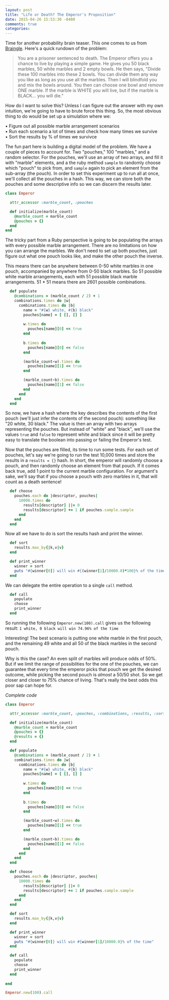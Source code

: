 ```yaml
---
layout: post
title: "Life or Death? The Emperor's Proposition"
date: 2015-04-26 15:53:30 -0400
comments: true
categories: 
---
```

Time for another probability brain teaser. This one comes to us from [Braingle](http://www.braingle.com/brainteasers/15446/life-or-death-the-emperors-proposition.html). Here's a quick rundown of the problem:

>You are a prisoner sentenced to death. The Emperor offers you a chance to live by playing a simple game. He gives you 50 black marbles, 50 white marbles and 2 empty bowls. He then says, "Divide these 100 marbles into these 2 bowls. You can divide them any way you like as long as you use all the marbles. Then I will blindfold you and mix the bowls around. You then can choose one bowl and remove ONE marble. If the marble is WHITE you will live, but if the marble is BLACK... you will die."

How do I want to solve this? Unless I can figure out the answer with my own intuition, we're going to have to brute force this thing. So, the most obvious thing to do would be set up a simulation where we:

• Figure out all possible marble arrangement scenarios<br>
• Run each scenario a lot of times and check how many times we survive<br>
• Sort the results by % of times we survivce

The fun part here is building a digital model of the problem. We have a couple of pieces to account for. Two "pouches," 100 "marbles," and a random selector. For the pouches, we'll use an array of two arrays, and fill it with "marble" elements, and a the ruby method `sample` to randomly choose which "pouch" to pick from, and `sample` again to pick an element from the sub-array (the pouch). In order to set this experiment up to run all at once, we'll collect all the pouches in a hash. This way, we can store both the pouches and some descriptive info so we can discern the results later.

```ruby
class Emperor

  attr_accessor :marble_count, :pouches

  def initialize(marble_count)
    @marble_count = marble_count
    @pouches = {}
  end
end
```

The tricky part from a Ruby perspective is going to be populating the arrays with every possible marble arrangement. There are no limitations on how you can arrange the marbles. We don't need to set up both pouches, just figure out what one pouch looks like, and make the other pouch the inverse. 

This means there can be anywhere between 0-50 white marbles in one pouch, accompanied by anywhere from 0-50 black marbles. So 51 possible white marble arrangements, each with 51 possible black marble arrangements. 51 * 51 means there are 2601 possible combinations.

```ruby
  def populate 
    @combinations = (marble_count / 2) + 1
    combinations.times do |w|
      combinations.times do |b|
        name = "#{w} white, #{b} black"
        pouches[name] = [ [], [] ]
        
        w.times do 
          pouches[name][0] << true 
        end
        
        b.times do 
          pouches[name][0] << false  
        end

        (marble_count-w).times do 
          pouches[name][1] << true 
        end

        (marble_count-b).times do 
          pouches[name][1] << false  
        end
      end
    end
  end
```
So now, we have a hash where the key describes the contents of the first pouch (we'll just infer the contents of the second pouch): something like "20 white, 30 black." The value is then an array with two arrays representing the pouches. But instead of "white" and "black", we'll use the values `true` and `false` to represent white and black since it will be pretty easy to translate the boolean into passing or failing the Emperor's test.

Now that the pouches are filled, its time to run some tests. For each set of pouches, let's say we're going to run the test 10,000 times and store the results in a `results = {}` hash. In short, the emperor will randomly choose a pouch, and then randomly choose an element from that pouch. If it comes back true, add 1 point to the current marble configuration. For argument's sake, we'll say that if you choose a pouch with zero marbles in it, that will count as a death sentence!

```ruby
  def choose
    pouches.each do |descriptor, pouches| 
      10000.times do 
        results[descriptor] ||= 0
        results[descriptor] += 1 if pouches.sample.sample
      end
    end
  end
```
Now all we have to do is sort the results hash and print the winner. 

```ruby
  def sort
    results.max_by{|k,v|v}
  end

  def print_winner
    winner = sort
    puts "#{winner[0]} will win #{(winner[1]/10000.0)*100}% of the time"
  end
```

We can delegate the entire operation to a single `call` method.
```ruby
  def call
    populate
    choose
    print_winner   
  end 
```
So running the following `Emperor.new(100).call` gives us the following result:
`1 white, 0 black will win 74.96% of the time`

Interesting! The best scenario is putting one white marble in the first pouch, and the remaining 49 white and all 50 of the black marbles in the second pouch. 

Why is this the case? An even split of marbles will produce odds of 50%. But if we limit the range of possiblities for the one of the pouches, we can guarantee that every time the emperor picks that pouch we get the desired outcome, while picking the second pouch is <i>almost</i> a 50/50 shot. So we get closer and closer to 75% chance of living. That's really the best odds this poor sap can hope for.

<i>Complete code</i>
```ruby
class Emperor

  attr_accessor :marble_count, :pouches, :combinations, :results, :sorted_results

  def initialize(marble_count)
    @marble_count = marble_count
    @pouches = {}
    @results = {}
  end

  def populate 
    @combinations = (marble_count / 2) + 1
    combinations.times do |w|
      combinations.times do |b|
        name = "#{w} white, #{b} black"
        pouches[name] = [ [], [] ]
        
        w.times do 
          pouches[name][0] << true 
        end
        
        b.times do 
          pouches[name][0] << false  
        end

        (marble_count-w).times do 
          pouches[name][1] << true 
        end

        (marble_count-b).times do 
          pouches[name][1] << false  
        end
      end
    end
  end

  def choose
    pouches.each do |descriptor, pouches| 
      10000.times do 
        results[descriptor] ||= 0
        results[descriptor] += 1 if pouches.sample.sample
      end
    end
  end

  def sort
    results.max_by{|k,v|v}
  end

  def print_winner
    winner = sort
    puts "#{winner[0]} will win #{winner[1]/10000.0}% of the time"
  end

  def call
    populate
    choose
    print_winner   
  end
  
end

Emperor.new(100).call
```